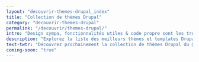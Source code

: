 ```yaml
---
layout: "decouvrir-themes-drupal_index"
title: "Collection de thèmes Drupal"
category: "decouvrir-themes-drupal"
permalink: "/decouvrir/themes-drupal/"
intro: "Design sympa, fonctionnalités utiles & code propre sont les trois ingrédients de cette sélection de thèmes Drupal. En cours d'élaboration."
description: "Explorez la liste des meilleurs thèmes et templates Drupal gratuits & premium"
text-twtr: "Découvrez prochainement la collection de thèmes Drupal du @MagDuWebdesign"
coming-soon: "true"
---
```

